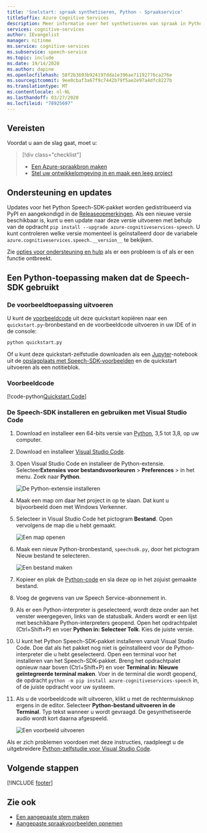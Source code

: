 ```yaml
---
title: 'Snelstart: spraak synthetiseren, Python - Spraakservice'
titleSuffix: Azure Cognitive Services
description: Meer informatie over het synthetiseren van spraak in Python met behulp van de Speech SDK
services: cognitive-services
author: IEvangelist
manager: nitinme
ms.service: cognitive-services
ms.subservice: speech-service
ms.topic: include
ms.date: 19/14/2020
ms.author: dapine
ms.openlocfilehash: 58f2b3693b924197dda1e396ae71192776ca276e
ms.sourcegitcommit: 9ee0cbaf3a67f9c7442b79f5ae2e97a4dfc8227b
ms.translationtype: MT
ms.contentlocale: nl-NL
ms.lasthandoff: 03/27/2020
ms.locfileid: "78925697"
---
```

## <a name="prerequisites"></a>Vereisten

Voordat u aan de slag gaat, moet u:

> [!div class="checklist"]
> * [Een Azure-spraakbron maken](../../../../get-started.md)
> * [Stel uw ontwikkelomgeving in en maak een leeg project](../../../../quickstarts/setup-platform.md)

## <a name="support-and-updates"></a>Ondersteuning en updates

Updates voor het Python Speech-SDK-pakket worden gedistribueerd via PyPI en aangekondigd in de [Releaseopmerkingen](~/articles/cognitive-services/Speech-Service/releasenotes.md).
Als een nieuwe versie beschikbaar is, kunt u een update naar deze versie uitvoeren met behulp van de opdracht `pip install --upgrade azure-cognitiveservices-speech`.
U kunt controleren welke versie momenteel is geïnstalleerd door de variabele `azure.cognitiveservices.speech.__version__` te bekijken.

Zie [opties voor ondersteuning en hulp](~/articles/cognitive-services/Speech-Service/support.md) als er een probleem is of als er een functie ontbreekt.

## <a name="create-a-python-application-that-uses-the-speech-sdk"></a>Een Python-toepassing maken dat de Speech-SDK gebruikt

### <a name="run-the-sample"></a>De voorbeeldtoepassing uitvoeren

U kunt de [voorbeeldcode](#sample-code) uit deze quickstart kopiëren naar een `quickstart.py`-bronbestand en de voorbeeldcode uitvoeren in uw IDE of in de console:

```sh
python quickstart.py
```

Of u kunt deze quickstart-zelfstudie downloaden als een [Jupyter](https://jupyter.org)-notebook uit de [opslagplaats met Speech-SDK-voorbeelden](https://aka.ms/csspeech/samples) en de quickstart uitvoeren als een notitieblok.

### <a name="sample-code"></a>Voorbeeldcode

[!code-python[Quickstart Code](~/samples-cognitive-services-speech-sdk/quickstart/python/text-to-speech/quickstart.py#code)]

### <a name="install-and-use-the-speech-sdk-with-visual-studio-code"></a>De Speech-SDK installeren en gebruiken met Visual Studio Code

1. Download en installeer een 64-bits versie van [Python](https://www.python.org/downloads/), 3,5 tot 3,8, op uw computer.
1. Download en installeer [Visual Studio Code](https://code.visualstudio.com/Download).
1. Open Visual Studio Code en installeer de Python-extensie. Selecteer**Extensies** **voor bestandsvoorkeuren** > **Preferences** > in het menu. Zoek naar **Python**.

   ![De Python-extensie installeren](~/articles/cognitive-services/Speech-Service/media/sdk/qs-python-vscode-python-extension.png)

1. Maak een map om daar het project in op te slaan. Dat kunt u bijvoorbeeld doen met Windows Verkenner.
1. Selecteer in Visual Studio Code het pictogram **Bestand**. Open vervolgens de map die u hebt gemaakt.

   ![Een map openen](~/articles/cognitive-services/Speech-Service/media/sdk/qs-python-vscode-python-open-folder.png)

1. Maak een nieuw Python-bronbestand, `speechsdk.py`, door het pictogram Nieuw bestand te selecteren.

   ![Een bestand maken](~/articles/cognitive-services/Speech-Service/media/sdk/qs-python-vscode-python-newfile.png)

1. Kopieer en plak de [Python-code](#sample-code) en sla deze op in het zojuist gemaakte bestand.
1. Voeg de gegevens van uw Speech Service-abonnement in.
1. Als er een Python-interpreter is geselecteerd, wordt deze onder aan het venster weergegeven, links van de statusbalk.
   Anders wordt er een lijst met beschikbare Python-interpreters geopend. Open het opdrachtpalet (Ctrl+Shift+P) en voer **Python in: Selecteer Tolk**. Kies de juiste versie.
1. U kunt het Python Speech-SDK-pakket installeren vanuit Visual Studio Code. Doe dat als het pakket nog niet is geïnstalleerd voor de Python-interpreter die u hebt geselecteerd.
   Open een terminal voor het installeren van het Speech-SDK-pakket. Breng het opdrachtpalet opnieuw naar boven (Ctrl+Shift+P) en voer **Terminal in: Nieuwe geïntegreerde terminal maken**.
   Voer in de terminal die wordt geopend, de opdracht `python -m pip install azure-cognitiveservices-speech` in, of de juiste opdracht voor uw systeem.
1. Als u de voorbeeldcode wilt uitvoeren, klikt u met de rechtermuisknop ergens in de editor. Selecteer **Python-bestand uitvoeren in de Terminal**.
   Typ tekst wanneer u wordt gevraagd. De gesynthetiseerde audio wordt kort daarna afgespeeld.

   ![Een voorbeeld uitvoeren](~/articles/cognitive-services/Speech-Service/media/sdk/qs-python-vscode-python-run-tts.png)

Als er zich problemen voordoen met deze instructies, raadpleegt u de uitgebreidere [Python-zelfstudie voor Visual Studio Code](https://code.visualstudio.com/docs/python/python-tutorial).

## <a name="next-steps"></a>Volgende stappen

[!INCLUDE [footer](./footer.md)]

## <a name="see-also"></a>Zie ook

- [Een aangepaste stem maken](~/articles/cognitive-services/Speech-Service/how-to-custom-voice-create-voice.md)
- [Aangepaste spraakvoorbeelden opnemen](~/articles/cognitive-services/Speech-Service/record-custom-voice-samples.md)
